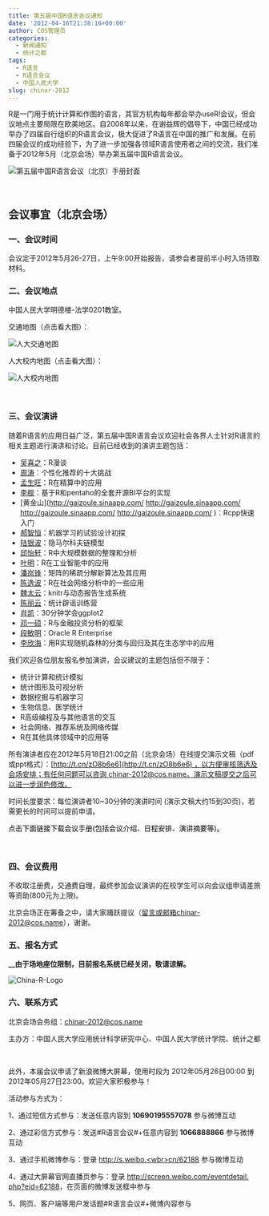 ```yaml
---
title: 第五届中国R语言会议通知
date: '2012-04-16T21:38:16+00:00'
author: COS管理员
categories:
  - 新闻通知
  - 统计之都
tags:
  - R语言
  - R语言会议
  - 中国人民大学
slug: chinar-2012
---
```


R是一门用于统计计算和作图的语言，其官方机构每年都会举办useR!会议，但会议地点主要局限在欧美地区。自2008年以来，在谢益辉的倡导下，中国已经成功举办了四届自行组织的R语言会议，极大促进了R语言在中国的推广和发展。在前四届会议的成功经验下，为了进一步加强各领域R语言使用者之间的交流，我们准备于2012年5月（北京会场）举办第五届中国R语言会议。

![第五届中国R语言会议（北京）手册封面](https://cos.name/wp-content/uploads/2012/04/China-R-2012_manual_cover.png)

&nbsp;

## **会议事宜（北京会场）**

### 一、会议时间

会议定于2012年5月26-27日，上午9:00开始报告，请参会者提前半小时入场领取材料。

### 二、会议地点

中国人民大学明德楼-法学0201教室。<!--more-->

交通地图（点击看大图）：

![人大交通地图](http://i288.photobucket.com/albums/ll181/xieyihui/1st-R-Conference-Beijing-map.png)

人大校内地图（点击看大图）：

![人大校内地图](https://cos.name/wp-content/uploads/2010/06/RUCmap1.jpg)

&nbsp;

### 三、会议演讲

随着R语言的应用日益广泛，第五届中国R语言会议欢迎社会各界人士针对R语言的相关主题进行演讲和讨论。目前已经收到的演讲主题包括：

  * [吴喜之](http://baike.baidu.com/view/1625675.htm)：R漫谈
  * [周涛](http://blog.sciencenet.cn/?3075)：个性化推荐的十大挑战
  * [孟生旺](http://blog.sina.com.cn/mengshw)：R在精算中的应用
  * [李舰](http://jliblog.com/)：基于R和pentaho的全套开源BI平台的实现
  * [黄金山](http://gaizoule.sinaapp.com/ http://gaizoule.sinaapp.com/ http://gaizoule.sinaapp.com/ http://gaizoule.sinaapp.com/ )：Rcpp快速入门
  * [郝智恒](https://cos.name/author/bigknife/)：机器学习的试验设计初探
  * [陆银波](http://luyinbo.github.com/)：隐马尔科夫链模型
  * [邱怡轩](http://yixuan.cos.name/cn/)：R中大规模数据的整理和分析
  * [叶明](http://weibo.com/n/ymblake)：R在工业智能中的应用
  * [潘岚锋](http://panlanfeng.github.com/)：矩阵的稀疏分解新算法及其应用
  * [陈逸波](http://chen.yi.bo.blog.163.com/)：R在社会网络分析中的一些应用
  * [魏太云](http://taiyun.cos.name/)：knitr与动态报告生成系统
  * [陈丽云](http://www.loyhome.com/)：统计辟谣训练营
  * [肖凯](http://xccds1977.blogspot.com/)：30分钟学会ggplot2
  * [邓一硕](http://yishuo.org/)：R与金融投资分析的框架
  * [段敏明](http://www.oracle.com/technetwork/database/options/advanced-analytics/r-enterprise/index.html)：Oracle R Enterprise
  * [李欣海](http://people.gucas.ac.cn/~LiXinhai)：用R实现随机森林的分类与回归及其在生态学中的应用

我们欢迎各位朋友报名参加演讲，会议建议的主题包括但不限于：

  * 统计计算和统计模拟
  * 统计图形及可视分析
  * 数据挖掘与机器学习
  * 生物信息、医学统计
  * R高级编程及与其他语言的交互
  * 社会网络、推荐系统及网络传媒
  * R在其他具体领域中的应用等

所有演讲者应在2012年5月18日21:00之前（北京会场）在线提交演示文稿（pdf或ppt格式）：[http://t.cn/zO8b6e6](http://t.cn/zO8b6e6) ，以方便审核筛选及会场安排；有任何问题可以咨询 chinar-2012@cos.name。演示文稿提交之后可以进一步润色修改。

时间长度要求：每位演讲者10~30分钟的演讲时间 (演示文稿大约15到30页)，若需更长的时间可以提前申请。

<span style="color: #000000;">点击下面链接下载会议手册</span><span style="color: #ff0000;"><span style="color: #000000;">(包括会议介绍、日程安排、演讲摘要等)。</span></span>



&nbsp;

### 四、会议费用

不收取注册费，交通费自理，最终参加会议演讲的在校学生可以向会议组申请差旅等资助(800元为上限)。

北京会场正在筹备之中，请大家踊跃提议（留言或邮箱chinar-2012@cos.name），谢谢。

### 五、报名方式

**__由于场地座位限制，目前报名系统已经关闭，敬请谅解。**

![China-R-Logo](https://cos.name/wp-content/uploads/2010/06/China-R-Logo.png)

### 六、联系方式

北京会场会务组：[chinar-2012@cos.name](mailto:chinar-2012@cos.name)
  
主办方：中国人民大学应用统计科学研究中心、中国人民大学统计学院、统计之都

&nbsp;

<div>
  此外，本届会议申请了新浪微博大屏幕，使用时段为 2012年05月26日00:00 到 2012年05月27日23:00。欢迎大家积极参与！
</div>

活动参与方式为：

1、通过短信方式参与：发送任意内容到 **10690195557<wbr>078</wbr>** 参与微博互动
  
2、通过彩信方式参与：发送#R语言会议#+任意内容到 **106<wbr>6888866</wbr>** 参与微博互动
  
3、通过手机微博参与：登录 [http://s.weibo.<wbr>cn/62188</wbr>](http://s.weibo.cn/62188) 参与微博互动
  
4、通过大屏幕官网直播页参与：登录 [http://<wbr>screen.weibo.com/eventdetail.<wbr>php?eid=62188</wbr></wbr>](http://screen.weibo.com/eventdetail.php?eid=62188)，在页面的微博发送框中参与
  
5、网页、客户端等用户发话题#R语言会议#+微博内容参与
